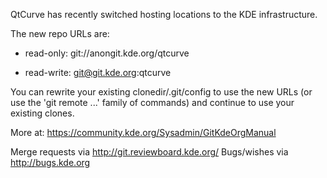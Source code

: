 QtCurve has recently switched hosting locations to the KDE infrastructure.

The new repo URLs are:

* read-only: git://anongit.kde.org/qtcurve

* read-write: git@git.kde.org:qtcurve

You can rewrite your existing clonedir/.git/config to use the new URLs (or
use the 'git remote ...' family of commands) and continue to use your
existing clones.

More at: https://community.kde.org/Sysadmin/GitKdeOrgManual

Merge requests via http://git.reviewboard.kde.org/
Bugs/wishes via http://bugs.kde.org
